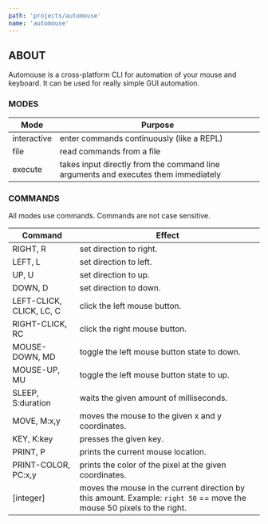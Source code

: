 ```yaml
---
path: 'projects/automouse'
name: 'automouse'
---
```


## ABOUT

Automouse is a cross-platform CLI for automation of your mouse and keyboard. It can be used for really simple GUI automation.

### MODES

| Mode        | Purpose                                                                            |
| ----------- | ---------------------------------------------------------------------------------- |
| interactive | enter commands continuously (like a REPL)                                          |
| file        | read commands from a file                                                          |
| execute     | takes input directly from the command line arguments and executes them immediately |

### COMMANDS

All modes use commands. Commands are not case sensitive.

| Command                  | Effect                                                                                                                 |
| ------------------------ | ---------------------------------------------------------------------------------------------------------------------- |
| RIGHT, R                 | set direction to right.                                                                                                |
| LEFT, L                  | set direction to left.                                                                                                 |
| UP, U                    | set direction to up.                                                                                                   |
| DOWN, D                  | set direction to down.                                                                                                 |
| LEFT-CLICK, CLICK, LC, C | click the left mouse button.                                                                                           |
| RIGHT-CLICK, RC          | click the right mouse button.                                                                                          |
| MOUSE-DOWN, MD           | toggle the left mouse button state to down.                                                                            |
| MOUSE-UP, MU             | toggle the left mouse button state to up.                                                                              |
| SLEEP, S:duration        | waits the given amount of milliseconds.                                                                                |
| MOVE, M:x,y              | moves the mouse to the given x and y coordinates.                                                                      |
| KEY, K:key               | presses the given key.                                                                                                 |
| PRINT, P                 | prints the current mouse location.                                                                                     |
| PRINT-COLOR, PC:x,y      | prints the color of the pixel at the given coordinates.                                                                |
| [integer]                | moves the mouse in the current direction by this amount. Example: `right 50` == move the mouse 50 pixels to the right. |
